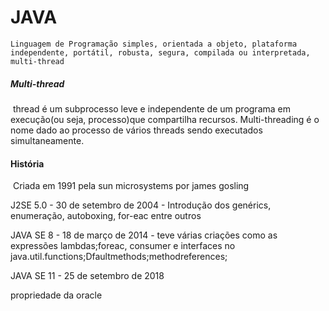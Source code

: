 # JAVA

	Linguagem de Programação simples, orientada a objeto, plataforma independente, portátil, robusta, segura, compilada ou interpretada, multi-thread

##### Multi-thread
​	thread é um subprocesso leve e independente de um programa em execução(ou seja, processo)que compartilha recursos. Multi-threading é o nome dado ao processo de vários threads sendo executados simultaneamente.

#### História

​	Criada em 1991 pela sun microsystems por james gosling

J2SE 5.0 - 30 de setembro de 2004 - Introdução dos genérics, enumeração, autoboxing, for-eac entre outros

JAVA SE 8 - 18 de março de 2014 - teve várias criações como as expressões lambdas;foreac, consumer e interfaces no java.util.functions;Dfaultmethods;methodreferences;

JAVA SE 11 - 25 de setembro de 2018

propriedade da oracle
